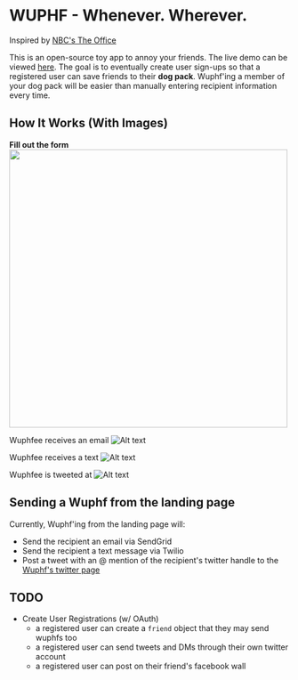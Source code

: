 # WUPHF - Whenever. Wherever.

Inspired by [NBC's The Office](http://www.nbc.com/the-office)

This is an open-source toy app to annoy your friends. The live demo can be viewed [here](http://www.wuphf.io/). The goal is to eventually create user sign-ups so that a registered user can save friends to their **dog pack**. Wuphf'ing a member of your dog pack will be easier than manually entering recipient information every time.

## How It Works (With Images)

__Fill out the form__
<img src="https://cloud.githubusercontent.com/assets/8096483/24992866/72c70b66-1fd8-11e7-82df-8848606133e5.png" width="500px">

Wuphfee receives an email
![Alt text](https://cloud.githubusercontent.com/assets/8096483/24992865/72c589c6-1fd8-11e7-8388-1a8fc452f781.png "Wuphfee reeives an email")

Wuphfee receives a text
![Alt text](https://cloud.githubusercontent.com/assets/8096483/24992895/97c09248-1fd8-11e7-8528-8186805a1f65.png "Wuphfee receives a text")

Wuphfee is tweeted at
![Alt text](https://cloud.githubusercontent.com/assets/8096483/24992864/72b7d1c8-1fd8-11e7-8f52-2404073fbf7e.png "Wuphfee is tweeted at")

## Sending a Wuphf from the landing page

Currently, Wuphf'ing from the landing page will:

* Send the recipient an email via SendGrid
* Send the recipient a text message via Twilio
* Post a tweet with an @ mention of the recipient's twitter handle to the [Wuphf's twitter page](https://twitter.com/wuphfwuphf)

## TODO

* Create User Registrations (w/ OAuth)
  - a registered user can create a `friend` object that they may send wuphfs too
  - a registered user can send tweets and DMs through their own twitter account
  - a registered user can post on their friend's facebook wall
